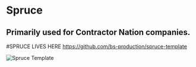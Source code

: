 # Spruce
## Primarily used for Contractor Nation companies.

#SPRUCE LIVES HERE https://github.com/bs-production/spruce-template


![Spruce Template](http://d6449bb3dc657045bfc9-290115cc0d6de62a29c33db202ae565c.r80.cf1.rackcdn.com/694/spruce-leaf.jpg)
